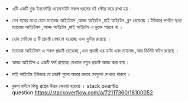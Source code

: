 

   * এটি একটি বুক ইনবেন্টরি ওয়েবসাইট সকল ধরনের বই স্টোর করে রাখা হয় ।

  * নেব বারের মধ্যে হোম ম্যানেজ আইটেমস ,আড্ড আইটেম ,মাই আইটেম ,ব্লগ রেয়েচ্ছে ।ইউজার লগইন ছারা ম্যানেজ আইটেমস ,আড্ড আইটেম ,মাই আইটেম
       এ ডুক্তে পারবে না ।
  
  * হোম পেইজে ৬ টি প্রডাক্ট দেখানো হয়েচ্ছে এবং ফুটার রয়েছে ।

 * ম্যানেজ আইটেমস এ সকল প্রডাক্ট রেয়েচ্ছে ,এবং প্রডাক্ট এর ডাটা এবং ম্যানেজ ,আর ডিলিট বাটন রয়েছে । 

 * আড্ড আইটেস এ একটি ফর্ম রয়েচ্ছে যেখানে নতুন প্রডাক্ট আড্ড করা যায় ।

 * মাই আইটেম ইউজার যে প্রডাক্ট গুলো অডার করবে সেগুলো দেখতে পারবে ।

 * ব্লকস বাটনে কিছু প্রশ্নের উত্তর দেওয়া হয়েছে ।
stack overflo question:https://stackoverflow.com/a/72117360/18100052
 
